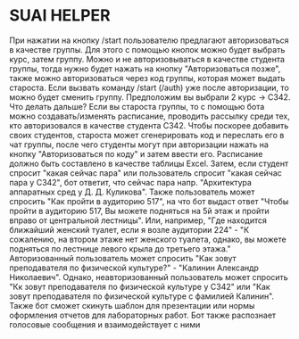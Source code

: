 # SUAI HELPER

При нажатии на кнопку /start пользователю предлагают авторизоваться в качестве группы. Для этого с помощью кнопок можно будет выбрать курс, затем группу. Можно и не авторизовываться в качестве студента группы, тогда нужно будет нажать на кнопку "Авторизоваться позже", также можно авторизоваться через код группы, которая может выдать староста.
Если вызвать команду /start (/auth) уже после авторизации, то можно будет сменить группу. 
Предположим вы выбрали 2 курс -> С342. Что делать дальше? Если вы староста группы, то с помощью бота можно создавать/изменять расписание, проводить рассылку среди тех, кто авторизовался в качестве студента С342. Чтобы поскорее добавить своих студентов, староста может сгенерировать код и переслать его в чат группы, после чего студенты могут при авторизации нажать на кнопку "Авторизоваться по коду" и затем ввести его.
Расписание должно быть составлено в качестве таблицы Excel. Затем, если студент спросит "какая сейчас пара" или пользователь спросит "какая сейчас пара у C342", бот ответит, что сейчас пара напр. "Архитектура аппаратных сред у Д. Д. Куликова". 
Также пользователь может спросить "Как пройти в аудиторию 517", на что бот выдаст ответ "Чтобы пройти в аудиторию 517, Вы можете подняться на 5й этаж и пройти вправо от центральной лестницы". Или, например, "Где находится ближайший женский туалет, если я возле аудитории 224" - "К сожалению, на втором этаже нет женского туалета, однако, вы можете подняться по лестнице левого крыла до третьего этажа."
Авторизованный пользователь может спросить "Как зовут преподавателя по физической культуре?" - "Калинин Александр Николаевич". Однако, неавторизованный пользователь может спросить "Кк зовут преподавателя по физической культуре у C342" или "Как зовут преподавателя по физической культуре с фамилией Калинин".
Также бот сможет скинуть шаблон для презентации или нормы оформления отчетов для лабораторных работ. Бот также распознает голосовые сообщения и взаимодействует с ними
